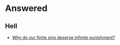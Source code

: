 # Answered

## Hell
 * [Why do our finite sins deserve infinite punishment?](WhyDoOurFiniteSinsDeserveInfinitePunishment.md)
